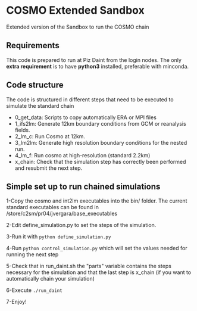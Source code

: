 # COSMO Extended Sandbox
Extended version of the Sandbox to run the COSMO chain

## Requirements
This code is prepared to run at Piz Daint from the login nodes. The only **extra requirement** is to have **python3** installed, preferable with minconda. 

## Code structure
The code is structured in different steps that need to be executed to simulate the standard chain

* 0_get_data: Scripts to copy automatically ERA or MPI files
* 1_ifs2lm: Generate 12km boundary conditions from GCM or reanalysis fields. 
* 2_lm_c: Run Cosmo at 12km. 
* 3_lm2lm: Generate high resolution boundary conditions for the nested run. 
* 4_lm_f: Run cosmo at high-resolution (standard 2.2km)
* x_chain: Check that the simulation step has correctly been performed and resubmit the next step.  

## Simple set up to run chained simulations

1-Copy the cosmo and int2lm executables into the bin/ folder. The current standard executables can be found in /store/c2sm/pr04/jvergara/base_executables

2-Edit define_simulation.py to set the steps of the simulation.

3-Run it with `python define_simulation.py`

4-Run `python control_simulation.py` which will set the values needed for running the next step

5-Check that in run_daint.sh the "parts" variable contains the steps necessary for the simulation and that the last step is x_chain (if you want to automatically chain your simulation)

6-Execute `./run_daint`

7-Enjoy! 

